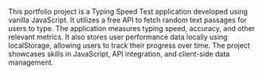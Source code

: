 This portfolio project is a Typing Speed Test application developed using vanilla JavaScript. It utilizes a free API to fetch random text passages for users to type. The application measures typing speed, accuracy, and other relevant metrics. It also stores user performance data locally using localStorage, allowing users to track their progress over time. The project showcases skills in JavaScript, API integration, and client-side data management.
